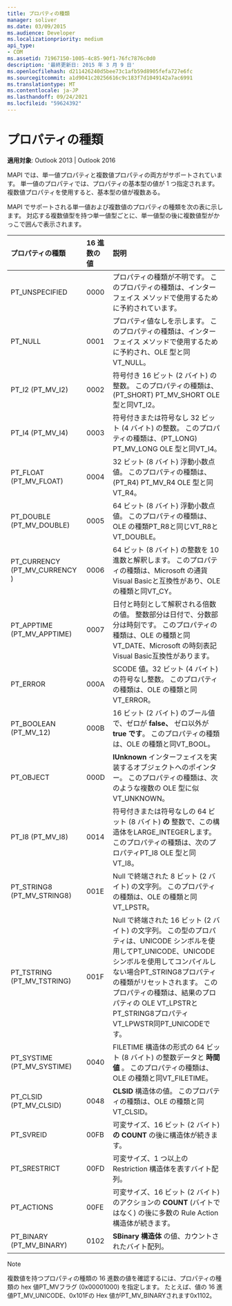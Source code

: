 ```yaml
---
title: プロパティの種類
manager: soliver
ms.date: 03/09/2015
ms.audience: Developer
ms.localizationpriority: medium
api_type:
- COM
ms.assetid: 71967150-1005-4c85-90f1-76fc7876c0d0
description: '最終更新日: 2015 年 3 月 9 日'
ms.openlocfilehash: d211426240d5bee73c1afb59d8905fefa727e6fc
ms.sourcegitcommit: a1d9041c20256616c9c183f7d1049142a7ac6991
ms.translationtype: MT
ms.contentlocale: ja-JP
ms.lasthandoff: 09/24/2021
ms.locfileid: "59624392"
---
```

# <a name="property-types"></a>プロパティの種類

  
  
**適用対象**: Outlook 2013 | Outlook 2016 
  
MAPI では、単一値プロパティと複数値プロパティの両方がサポートされています。 単一値のプロパティでは、プロパティの基本型の値が 1 つ指定されます。 複数値プロパティを使用すると、基本型の値が複数ある。 
  
MAPI でサポートされる単一値および複数値のプロパティの種類を次の表に示します。 対応する複数値型を持つ単一値型ごとに、単一値型の後に複数値型がかっこで囲んで表示されます。
  
|**プロパティの種類**|**16 進数の値**|**説明**|
|:-----|:-----|:-----|
|PT_UNSPECIFIED  <br/> |0000  <br/> |プロパティの種類が不明です。 このプロパティの種類は、インターフェイス メソッドで使用するために予約されています。  <br/> |
|PT_NULL  <br/> |0001  <br/> |プロパティ値なしを示します。 このプロパティの種類は、インターフェイス メソッドで使用するために予約され、OLE 型と同VT_NULL。  <br/> |
|PT_I2 (PT_MV_I2)  <br/> |0002  <br/> |符号付き 16 ビット (2 バイト) の整数。 このプロパティの種類は、(PT_SHORT) PT_MV_SHORT OLE 型と同VT_I2。  <br/> |
|PT_I4 (PT_MV_I4)  <br/> |0003  <br/> |符号付きまたは符号なし 32 ビット (4 バイト) の整数。 このプロパティの種類は、(PT_LONG) PT_MV_LONG OLE 型と同VT_I4。  <br/> |
|PT_FLOAT (PT_MV_FLOAT)  <br/> |0004  <br/> |32 ビット (8 バイト) 浮動小数点値。 このプロパティの種類は、(PT_R4) PT_MV_R4 OLE 型と同VT_R4。  <br/> |
|PT_DOUBLE (PT_MV_DOUBLE)  <br/> |0005  <br/> |64 ビット (8 バイト) 浮動小数点値。 このプロパティの種類は、OLE の種類PT_R8と同じVT_R8とVT_DOUBLE。  <br/> |
|PT_CURRENCY (PT_MV_CURRENCY )  <br/> |0006  <br/> |64 ビット (8 バイト) の整数を 10 進数と解釈します。 このプロパティの種類は、Microsoft の通貨Visual Basicと互換性があり、OLE の種類と同VT_CY。  <br/> |
|PT_APPTIME (PT_MV_APPTIME)  <br/> |0007  <br/> |日付と時刻として解釈される倍数の値。 整数部分は日付で、分数部分は時刻です。 このプロパティの種類は、OLE の種類と同VT_DATE、Microsoft の時刻表記Visual Basic互換性があります。  <br/> |
|PT_ERROR  <br/> |000A  <br/> |SCODE 値。32 ビット (4 バイト) の符号なし整数。 このプロパティの種類は、OLE の種類と同VT_ERROR。  <br/> |
|PT_BOOLEAN (PT_MV_12)  <br/> |000B  <br/> |16 ビット (2 バイト) のブール値で、ゼロが **false、** ゼロ以外が **true です**。 このプロパティの種類は、OLE の種類と同VT_BOOL。  <br/> |
|PT_OBJECT  <br/> |000D  <br/> |**IUnknown** インターフェイスを実装するオブジェクトへのポインター。 このプロパティの種類は、次のような複数の OLE 型に似VT_UNKNOWN。  <br/> |
|PT_I8 (PT_MV_I8)  <br/> |0014  <br/> |符号付きまたは符号なしの 64 ビット (8 バイト) **の** 整数で、この構造体をLARGE_INTEGERします。 このプロパティの種類は、次のプロパティPT_I8 OLE 型と同VT_I8。  <br/> |
|PT_STRING8 (PT_MV_STRING8)  <br/> |001E  <br/> |Null で終端された 8 ビット (2 バイト) の文字列。 このプロパティの種類は、OLE の種類と同VT_LPSTR。  <br/> |
|PT_TSTRING (PT_MV_TSTRING)  <br/> |001F  <br/> |Null で終端された 16 ビット (2 バイト) の文字列。 この型のプロパティは、UNICODE シンボルを使用してPT_UNICODE、UNICODE シンボルを使用してコンパイルしない場合PT_STRING8プロパティの種類がリセットされます。 このプロパティの種類は、結果のプロパティの OLE VT_LPSTRとPT_STRING8プロパティVT_LPWSTR同PT_UNICODEです。  <br/> |
|PT_SYSTIME (PT_MV_SYSTIME)  <br/> |0040  <br/> |FILETIME 構造体の形式の 64 ビット (8 バイト) の整数データと **時間値** 。 このプロパティの種類は、OLE の種類と同VT_FILETIME。  <br/> |
|PT_CLSID (PT_MV_CLSID)  <br/> |0048  <br/> |**CLSID** 構造体の値。 このプロパティの種類は、OLE の種類と同VT_CLSID。  <br/> |
|PT_SVREID  <br/> |00FB  <br/> |可変サイズ、16 ビット (2 バイト) **の COUNT** の後に構造体が続きます。  <br/> |
|PT_SRESTRICT  <br/> |00FD  <br/> |可変サイズ、1 つ以上の Restriction 構造体を表すバイト配列。  <br/> |
|PT_ACTIONS  <br/> |00FE  <br/> |可変サイズ、16 ビット (2 バイト) のアクションの **COUNT** (バイトではなく) の後に多数の Rule Action 構造体が続きます。  <br/> |
|PT_BINARY (PT_MV_BINARY)  <br/> |0102  <br/> |**SBinary 構造体** の値、カウントされたバイト配列。  <br/> |
   
> [!NOTE]
> 複数値を持つプロパティの種類の 16 進数の値を確認するには、プロパティの種類の hex 値PT_MVフラグ (0x00001000) を指定します。 たとえば、値の 16 進値PT_MV_UNICODE、0x101Fの Hex 値がPT_MV_BINARYされます0x1102。 
  

